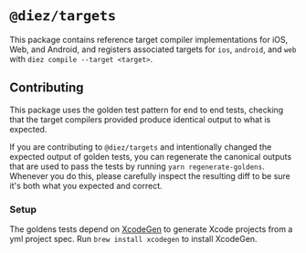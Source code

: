 # `@diez/targets`

This package contains reference target compiler implementations for iOS, Web, and Android, and registers associated targets for `ios`, `android`, and `web` with `diez compile --target <target>`.

## Contributing

This package uses the golden test pattern for end to end tests, checking that the target compilers provided produce identical output to what is expected.

If you are contributing to `@diez/targets` and intentionally changed the expected output of golden tests, you can regenerate the canonical outputs that are used to pass the tests by running `yarn regenerate-goldens`. Whenever you do this, please carefully inspect the resulting diff to be sure it's both what you expected and correct.

### Setup

The goldens tests depend on [XcodeGen](https://github.com/yonaskolb/XcodeGen) to generate Xcode projects from a yml project spec. Run `brew install xcodegen` to install XcodeGen.
